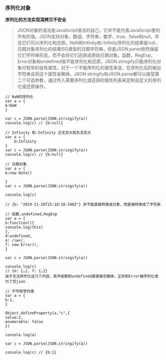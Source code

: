### 序列化对象

**序列化的方法实现深拷贝不安全**
> JSON对象的语法是JavaScript语法的自己，它并不能代表JavaScript里的所有的值。JSON支持对象、数组、字符串、数字、true、false和null，并且它们可以序列化和还原。NaN和Infinity和-Infinity序列化的结果是null，日期对象序列化的结果ISO类型的日期字符串，但是JSON.parse依然保留它们字符串形态，而不会将它们还原成原始日期对象。函数，RegExp，Error对象和undefined值不能序列化和还原。JSON.stringify只能序列化对象可枚举的自有属性。对于一个不能序列化的属性来说，在序列化后的输出字符串会将这个属性省略掉。JSON.stringify和JSON.parse都可以接受第二个可选参数，通过传入需要序列化或还原的属性列表来定制自定义的序列化或还原操作。
```
// NaN的序列化
var a = {
b:NaN
}

var c = JSON.parse(JSON.stringify(a))
console.log(c) // {b:null}

// Infinity 和-Infinity 正无穷大和负无穷大
var a = {
    b:Infinity
}
var c = JSON.parse(JSON.stringify(a))
console.log(c) // {b:null}

// 日期对象
var a = {
b:new Date()

}
var c = JSON.parse(JSON.stringify(a))

console.log(c)

// {b: "2019-11-26T15:10:18.548Z"} 并不能直接转换成对象，而是被转换成了字符串

// 函数,undefined,RegExp
var a = {
b:function(){
console.log(this)
},
d:undefined,
e: /\w+/,
f: new Error(),
}

var c = JSON.parse(JSON.stringify(a))

console.log(c)
// {e: {…}, f: {…}}  
由于无法序列化这几个内容，其中函数和undefined直接被忽略掉，正则和Error被序列化成为了空json

// 不可枚举的值
var a = {
b:1,
}

Object.defineProperty(a,"c",{
value:2,
enumerable: false
})

console.log(a)

var c = JSON.parse(JSON.stringify(a))

console.log(c) // {b:1}
```